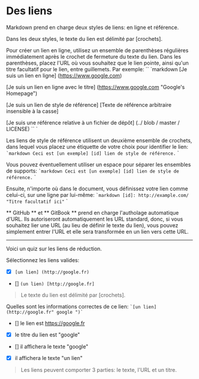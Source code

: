 # Des liens

Markdown prend en charge deux styles de liens: en ligne et référence.

Dans les deux styles, le texte du lien est délimité par [crochets].

Pour créer un lien en ligne, utilisez un ensemble de parenthèses régulières immédiatement après le crochet de fermeture du texte du lien. Dans les parenthèses, placez l'URL où vous souhaitez que le lien pointe, ainsi qu'un titre facultatif pour le lien, entre guillemets. Par exemple:
`` `markdown
[Je suis un lien en ligne] (https://www.google.com)

[Je suis un lien en ligne avec le titre] (https://www.google.com "Google's Homepage")

[Je suis un lien de style de référence] [Texte de référence arbitraire insensible à la casse]

[Je suis une référence relative à un fichier de dépôt] (../ blob / master / LICENSE)
`` `

Les liens de style de référence utilisent un deuxième ensemble de crochets, dans lequel vous placez une étiquette de votre choix pour identifier le lien:
`` `markdown
Ceci est [un exemple] [id] lien de style de référence.
`` `

Vous pouvez éventuellement utiliser un espace pour séparer les ensembles de supports:
`` `markdown
Ceci est [un exemple] [id] lien de style de référence.
`` `

Ensuite, n'importe où dans le document, vous définissez votre lien comme celui-ci, sur une ligne par lui-même:
`` `markdown
[id]: http://example.com/ "Titre facultatif ici"
`` `

** GitHub ** et ** GitBook ** prend en charge l'autholage automatique d'URL. Ils autoriseront automatiquement les URL standard, donc, si vous souhaitez lier une URL (au lieu de définir le texte du lien), vous pouvez simplement entrer l'URL et elle sera transformée en un lien vers cette URL.


---

Voici un quiz sur les liens de réduction.

Sélectionnez les liens valides:
- [x] `[un lien] (http://google.fr)`
- [] `(un lien) [http://google.fr]`

> Le texte du lien est délimité par [crochets].

Quelles sont les informations correctes de ce lien: `` `[un lien] (http://google.fr" google ")` ``
- [] le lien est https://google.fr
- [x] le titre du lien est "google"
- [] il affichera le texte "google"
- [x] il affichera le texte "un lien"

> Les liens peuvent comporter 3 parties: le texte, l'URL et un titre.
